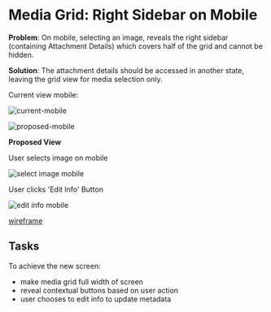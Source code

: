 # Media Grid: Right Sidebar on Mobile

**Problem**: On mobile, selecting an image, reveals the right sidebar (containing Attachment Details) which covers half of the grid and cannot be hidden.

**Solution**:  The attachment details should be accessed in another state, leaving the grid view for media selection only.

Current view mobile:

![current-mobile](https://www.dropbox.com/s/5k0yczobs4s6fuk/current-right-sidebar.jpg?dl=1)


![proposed-mobile](https://www.dropbox.com/s/0zchr9dintcsc3p/Screen%20Shot%202015-04-30%20at%2012.04.15%20PM.png?dl=1)


**Proposed View**

User selects image on mobile

![select image mobile](https://www.dropbox.com/s/0zchr9dintcsc3p/Screen%20Shot%202015-04-30%20at%2012.04.15%20PM.png?dl=1)

User clicks 'Edit Info' Button

![edit info mobile](https://www.dropbox.com/s/nlkgnee4560mgcx/Screen%20Shot%202015-04-30%20at%2012.04.58%20PM.png?dl=1)

[wireframe](https://projects.invisionapp.com/share/QD2NHGDYB#/screens/72120394?maintainScrollPosition=true)

## Tasks

To achieve the new screen:
- make media grid full width of screen
- reveal contextual buttons based on user action
- user chooses to edit info to update metadata


